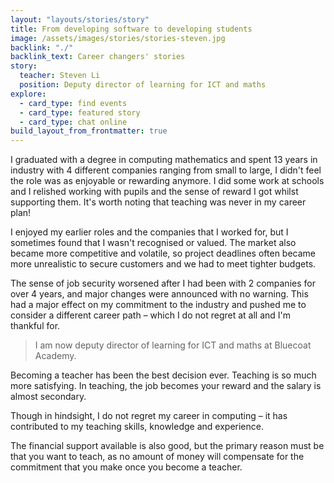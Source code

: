 ```yaml
---
layout: "layouts/stories/story"
title: From developing software to developing students
image: /assets/images/stories/stories-steven.jpg
backlink: "./"
backlink_text: Career changers' stories
story:
  teacher: Steven Li
  position: Deputy director of learning for ICT and maths
explore:
  - card_type: find events
  - card_type: featured story
  - card_type: chat online
build_layout_from_frontmatter: true
---
```


I graduated with a degree in computing mathematics and spent 13 years in industry with 4 different companies ranging from small to large, I didn't feel the role was as enjoyable or rewarding anymore. I did some work at schools and I relished working with pupils and the sense of reward I got whilst supporting them. It's worth noting that teaching was never in my career plan!

I enjoyed my earlier roles and the companies that I worked for, but I sometimes found that I wasn't recognised or valued. The market also became more competitive and volatile, so project deadlines often became more unrealistic to secure customers and we had to meet tighter budgets.

The sense of job security worsened after I had been with 2 companies for over 4 years, and major changes were announced with no warning. This had a major effect on my commitment to the industry and pushed me to consider a different career path – which I do not regret at all and I'm thankful for.

> I am now deputy director of learning for ICT and maths at Bluecoat Academy.

Becoming a teacher has been the best decision ever. Teaching is so much more satisfying. In teaching, the job becomes your reward and the salary is almost secondary.

Though in hindsight, I do not regret my career in computing – it has contributed to my teaching skills, knowledge and experience.

The financial support available is also good, but the primary reason must be that you want to teach, as no amount of money will compensate for the commitment that you make once you become a teacher. 
